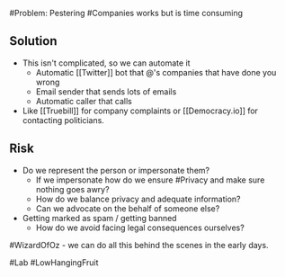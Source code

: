 #Problem: Pestering #Companies  works but is time consuming

## Solution
- This isn't complicated, so we can automate it
	- Automatic [[Twitter]] bot that @'s companies that have done you wrong
	- Email sender that sends lots of emails
	- Automatic caller that calls
- Like [[Truebill]] for company complaints or [[Democracy.io]] for contacting politicians.


## Risk
- Do we represent the person or impersonate them?
	- If we impersonate how do we ensure #Privacy  and make sure nothing goes awry?
	- How do we balance privacy and adequate information?
	- Can we advocate on the behalf of someone else?
- Getting marked as spam / getting banned
	- How do we avoid facing legal consequences ourselves?


#WizardOfOz - we can do all this behind the scenes in the early days. 

#Lab #LowHangingFruit 